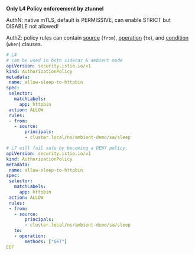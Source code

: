 **Only L4 Policy enforcement by ztunnel**

AuthN: native mTLS, default is PERMISSIVE, can enable STRICT but DISABLE not allowed!

AuthZ: policy rules can contain [source](https://istio.io/latest/docs/reference/config/security/authorization-policy/#Source) (`from`), [operation](https://istio.io/latest/docs/reference/config/security/authorization-policy/#Operation) (`to`), and [condition](https://istio.io/latest/docs/reference/config/security/authorization-policy/#Condition) (`when`) clauses.

```yaml
# L4
# can be used in both sidecar & ambient mode
apiVersion: security.istio.io/v1
kind: AuthorizationPolicy
metadata:
 name: allow-sleep-to-httpbin
spec:
 selector:
   matchLabels:
     app: httpbin
 action: ALLOW
 rules:
 - from:
   - source:
       principals:
       - cluster.local/ns/ambient-demo/sa/sleep
```

```yaml
# L7 will fail safe by becoming a DENY policy.
apiVersion: security.istio.io/v1
kind: AuthorizationPolicy
metadata:
 name: allow-sleep-to-httpbin
spec:
 selector:
   matchLabels:
     app: httpbin
 action: ALLOW
 rules:
 - from:
   - source:
       principals:
       - cluster.local/ns/ambient-demo/sa/sleep
   to:
   - operation:
       methods: ["GET"]
EOF

```





